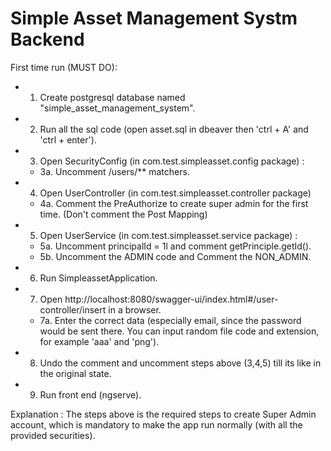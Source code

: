 # Simple Asset Management Systm Backend

First time run (MUST DO):

- 1. Create postgresql database named "simple_asset_management_system".
- 2. Run all the sql code (open asset.sql in dbeaver then 'ctrl + A' and 'ctrl + enter').
- 3. Open SecurityConfig (in com.test.simpleasset.config package) :
  + 3a. Uncomment /users/** matchers.
- 4. Open UserController (in com.test.simpleasset.controller package) 
  + 4a. Comment the PreAuthorize to create super admin for the first time. (Don't comment the Post Mapping)
- 5. Open UserService (in com.test.simpleasset.service package) :
  + 5a. Uncomment principalId = 1l and comment getPrinciple.getId().
  + 5b. Uncomment the ADMIN code and Comment the NON_ADMIN.
- 6. Run SimpleassetApplication.
- 7. Open http://localhost:8080/swagger-ui/index.html#/user-controller/insert in a browser.
  + 7a. Enter the correct data (especially email, since the password would be sent there. You can input random file code and extension, for example 'aaa' and 'png').
- 8. Undo the comment and uncomment steps above (3,4,5) till its like in the original state.
- 9. Run front end (ngserve).

Explanation :
The steps above is the required steps to create Super Admin account, which is mandatory to make the app run normally (with all the provided securities).
